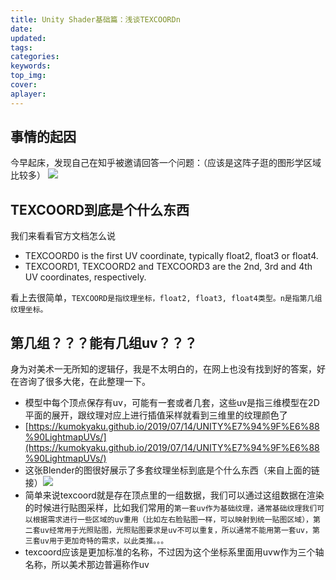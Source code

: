 ```yaml
---
title: Unity Shader基础篇：浅谈TEXCOORDn
date:
updated:
tags:
categories:
keywords:
top_img:
cover:
aplayer:
---
```

<meta name="referrer" content="no-referrer" />

## 事情的起因
今早起床，发现自己在知乎被邀请回答一个问题：（应该是这阵子逛的图形学区域比较多）
![](https://myfirstblog.oss-cn-hangzhou.aliyuncs.com/2019/10/QQ截图20191031131639.png)
## TEXCOORD到底是个什么东西
我们来看看官方文档怎么说

- TEXCOORD0 is the first UV coordinate, typically float2, float3 or float4.
- TEXCOORD1, TEXCOORD2 and TEXCOORD3 are the 2nd, 3rd and 4th UV coordinates, respectively.

看上去很简单，`TEXCOORD是指纹理坐标，float2, float3, float4类型。n是指第几组纹理坐标。`
## 第几组？？？能有几组uv？？？
身为对美术一无所知的逻辑仔，我是不太明白的，在网上也没有找到好的答案，好在咨询了很多大佬，在此整理一下。

- 模型中每个顶点保存有uv，可能有一套或者几套，这些uv是指三维模型在2D平面的展开，跟纹理对应上进行插值采样就看到三维里的纹理颜色了
- [https://kumokyaku.github.io/2019/07/14/UNITY%E7%94%9F%E6%88%90LightmapUVs/](https://kumokyaku.github.io/2019/07/14/UNITY%E7%94%9F%E6%88%90LightmapUVs/)
- 这张Blender的图很好展示了多套纹理坐标到底是个什么东西（来自上面的链接）![](https://myfirstblog.oss-cn-hangzhou.aliyuncs.com/2019/10/QQ截图20191031135634.png)
- 简单来说texcoord就是存在顶点里的一组数据，我们可以通过这组数据在渲染的时候进行贴图采样，比如我们常用的`第一套uv作为基础纹理，通常基础纹理我们可以根据需求进行一些区域的uv重用（比如左右脸贴图一样，可以映射到统一贴图区域），第二套uv经常用于光照贴图，光照贴图要求是uv不可以重复，所以通常不能用第一套uv，第三套uv用于更加奇特的需求，以此类推。。。`
- texcoord应该是更加标准的名称，不过因为这个坐标系里面用uvw作为三个轴名称，所以美术那边普遍称作uv
